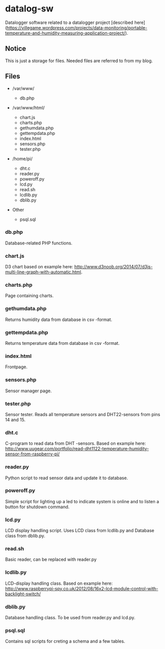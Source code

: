 # datalog-sw

Datalogger software related to a datalogger project [described here] (https://villegame.wordpress.com/projects/data-monitoring/portable-temperature-and-humidity-measuring-application-project/).

## Notice

This is just a storage for files. Needed files are referred to from my blog.

## Files

* /var/www/

  * db.php  

* /var/www/html/

  * chart.js  
  * charts.php  
  * gethumdata.php  
  * gettempdata.php  
  * index.html
  * sensors.php  
  * tester.php

* /home/pi/

  * dht.c  
  * reader.py  
  * poweroff.py
  * lcd.py
  * read.sh
  * lcdlib.py
  * dblib.py

* Other

  * psql.sql

### db.php
Database-related PHP functions.

### chart.js
D3 chart based on example here: http://www.d3noob.org/2014/07/d3js-multi-line-graph-with-automatic.html.

### charts.php
Page containing charts.

### gethumdata.php
Returns humidity data from database in csv -format.

### gettempdata.php
Returns temperature data from database in csv -format.

### index.html
Frontpage.

### sensors.php
Sensor manager page.

### tester.php
Sensor tester. Reads all temperature sensors and DHT22-sensors from pins 14 and 15.

### dht.c
C-program to read data from DHT -sensors. Based on example here: http://www.uugear.com/portfolio/read-dht1122-temperature-humidity-sensor-from-raspberry-pi/

### reader.py
Python script to read sensor data and update it to database.

### poweroff.py
Simple script for lighting up a led to indicate system is online and to listen a button for shutdown command.

### lcd.py
LCD display handling script. Uses LCD class from lcdlib.py and Database class from dblib.py.

### read.sh
Basic reader, can be replaced with reader.py

### lcdlib.py
LCD-display handling class. Based on example here: http://www.raspberrypi-spy.co.uk/2012/08/16x2-lcd-module-control-with-backlight-switch/

### dblib.py
Database handling class. To be used from reader.py and lcd.py.

### psql.sql
Contains sql scripts for creting a schema and a few tables.
